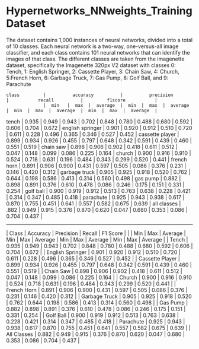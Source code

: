 # Hypernetworks_NNweights_TrainingDataset
The dataset contains 1,000 instances of neural networks, divided into a total
of 10 classes. Each neural network is a two-way, one-versus-all image classifier,
and each class contains 101 neural networks that can identify the images of that
class. The different classes are taken from the imagenette dataset, specifically
the Imagenette 320px V2 dataset with classes 0: Tench, 1: English Springer, 2:
Cassette Player, 3: Chain Saw, 4: Church, 5:French Horn, 6: Garbage Truck,
7: Gas Pump, 8: Golf Ball, and 9: Parachute

    class         |          accuracy          |          precision        |           recall          |         f1score           |
                  |  min   |  max  |  average  |  min  |  max  |  average  |  min  |  max  |  average  |  min  |  max  |  average  |
tench             | 0.935  | 0.949 |   0.943   | 0.702 | 0.848 |   0.780   | 0.488 | 0.680 |   0.592   | 0.606 | 0.704 |   0.672   |
english springer  | 0.901  | 0.920 |   0.912   | 0.510 | 0.720 |   0.611   | 0.228 | 0.496 |   0.365   | 0.346 | 0.527 |   0.452   |
cassette player   | 0.899  | 0.934 |   0.926   | 0.455 | 0.797 |   0.648   | 0.342 | 0.591 |   0.439   | 0.460 | 0.551 |   0.519   |
chain saw         | 0.898  | 0.906 |   0.902   | 0.418 | 0.611 |   0.512   | 0.047 | 0.148 |   0.099   | 0.086 | 0.225 |   0.164   |
church            | 0.900  | 0.916 |   0.910   | 0.524 | 0.718 |   0.631   | 0.196 | 0.484 |   0.343   | 0.299 | 0.520 |   0.441   |
french horn       | 0.891  | 0.906 |   0.900   | 0.431 | 0.597 |   0.505   | 0.086 | 0.376 |   0.231   | 0.146 | 0.420 |   0.312   |
garbage truck     | 0.905  | 0.925 |   0.918   | 0.520 | 0.762 |   0.644   | 0.198 | 0.586 |   0.413   | 0.314 | 0.560 |   0.498   |
gas pump          | 0.882  | 0.898 |   0.891   | 0.376 | 0.610 |   0.478   | 0.086 | 0.246 |   0.175   | 0.151 | 0.331 |   0.254   |
golf ball         | 0.900  | 0.919 |   0.912   | 0.513 | 0.763 |   0.638   | 0.228 | 0.421 |   0.314   | 0.347 | 0.485 |   0.418   |
parachute         | 0.925  | 0.943 |   0.938   | 0.617 | 0.870 |   0.755   | 0.451 | 0.641 |   0.557   | 0.582 | 0.675 |   0.639   |
all classes       | .882   | 0.949 |   0.915   | 0.376 | 0.870 |   0.620   | 0.047 | 0.680 |   0.353   | 0.086 | 0.704 |   0.437   |
________________________________________________________________________________________________________________________________________

| Class             |     Accuracy             |        Precision        |        Recall           |         F1 Score        |
|                   |  Min  |  Max   | Average |  Min  |  Max  | Average |  Min  |  Max  | Average |  Min  |  Max  | Average |
| Tench             | 0.935 | 0.949  | 0.943   | 0.702 | 0.848 | 0.780   | 0.488 | 0.680 | 0.592   | 0.606 | 0.704 | 0.672   |
| English Springer   | 0.901 | 0.920  | 0.912   | 0.510 | 0.720 | 0.611   | 0.228 | 0.496 | 0.365   | 0.346 | 0.527 | 0.452   |
| Cassette Player    | 0.899 | 0.934  | 0.926   | 0.455 | 0.797 | 0.648   | 0.342 | 0.591 | 0.439   | 0.460 | 0.551 | 0.519   |
| Chain Saw          | 0.898 | 0.906  | 0.902   | 0.418 | 0.611 | 0.512   | 0.047 | 0.148 | 0.099   | 0.086 | 0.225 | 0.164   |
| Church             | 0.900 | 0.916  | 0.910   | 0.524 | 0.718 | 0.631   | 0.196 | 0.484 | 0.343   | 0.299 | 0.520 | 0.441   |
| French Horn        | 0.891 | 0.906  | 0.900   | 0.431 | 0.597 | 0.505   | 0.086 | 0.376 | 0.231   | 0.146 | 0.420 | 0.312   |
| Garbage Truck      | 0.905 | 0.925  | 0.918   | 0.520 | 0.762 | 0.644   | 0.198 | 0.586 | 0.413   | 0.314 | 0.560 | 0.498   |
| Gas Pump           | 0.882 | 0.898  | 0.891   | 0.376 | 0.610 | 0.478   | 0.086 | 0.246 | 0.175   | 0.151 | 0.331 | 0.254   |
| Golf Ball          | 0.900 | 0.919  | 0.912   | 0.513 | 0.763 | 0.638   | 0.228 | 0.421 | 0.314   | 0.347 | 0.485 | 0.418   |
| Parachute          | 0.925 | 0.943  | 0.938   | 0.617 | 0.870 | 0.755   | 0.451 | 0.641 | 0.557   | 0.582 | 0.675 | 0.639   |
| All Classes        | 0.882 | 0.949  | 0.915   | 0.376 | 0.870 | 0.620   | 0.047 | 0.680 | 0.353   | 0.086 | 0.704 | 0.437   |
